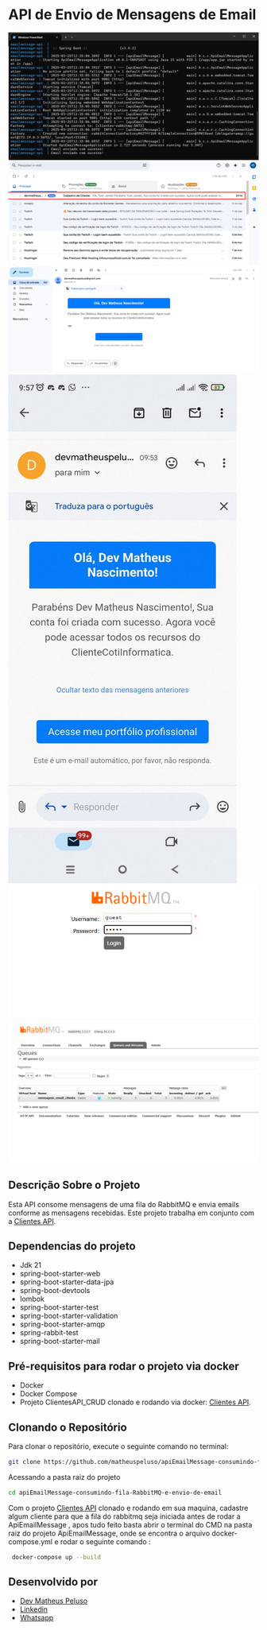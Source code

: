 # API de Envio de Mensagens de Email

<img src="./prints/01.png"> 
<img src="./prints/02.png"> 
<img src="./prints/03.png"> 
<img src="./prints/4.jpg"> 
<img src="./prints/5.png"> 
<img src="./prints/6.png"> 

## Descrição Sobre o Projeto
Esta API consome mensagens de uma fila do RabbitMQ e envia emails conforme as mensagens recebidas. Este projeto trabalha em conjunto com a [Clientes API](https://github.com/matheuspeluso/ClientesApi_CRUD-de-cliente-e-enviando-dados-para-fila-de-rabbitmq).


## Dependencias do projeto
- Jdk 21
- spring-boot-starter-web
- spring-boot-starter-data-jpa
- spring-boot-devtools
- lombok
- spring-boot-starter-test
- spring-boot-starter-validation
- spring-boot-starter-amqp
- spring-rabbit-test
- spring-boot-starter-mail

## Pré-requisitos para rodar o projeto via docker

- Docker
- Docker Compose
- Projeto ClientesAPI_CRUD clonado e rodando via docker: [Clientes API](https://github.com/matheuspeluso/ClientesApi_CRUD-de-cliente-e-enviando-dados-para-fila-de-rabbitmq).

## Clonando o Repositório
Para clonar o repositório, execute o seguinte comando no terminal:

```bash
git clone https://github.com/matheuspeluso/apiEmailMessage-consumindo-fila-RabbitMQ-e-envio-de-email.git
```
Acessando a pasta raiz do projeto
```bash
cd apiEmailMessage-consumindo-fila-RabbitMQ-e-envio-de-email
```

Com o projeto [Clientes API](https://github.com/matheuspeluso/ClientesApi_CRUD-de-cliente-e-enviando-dados-para-fila-de-rabbitmq) clonado e rodando em sua maquina, cadastre algum cliente para que a fila do rabbitmq seja iniciada antes de rodar a ApiEmailMessage , apos tudo feito basta abrir o terminal do CMD na pasta raiz do projeto ApiEmailMessage, onde se encontra o arquivo docker-compose.yml e rodar o seguinte comando :

```bash
 docker-compose up --build
```

## Desenvolvido por 
- [Dev Matheus Peluso](https://github.com/matheuspeluso)
- [Linkedin](https://www.linkedin.com/in/devmatheuspeluso/)
- [Whatsapp](https://wa.me/5521993857520?text=Ol%C3%A1%20Matheus%20vim%20pelo%20seu%20GitHub!%20)